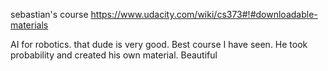 sebastian's course 
https://www.udacity.com/wiki/cs373#!#downloadable-materials

AI for robotics. that dude is very good. Best course I have seen. 
He took probability and created his own material. 
Beautiful

